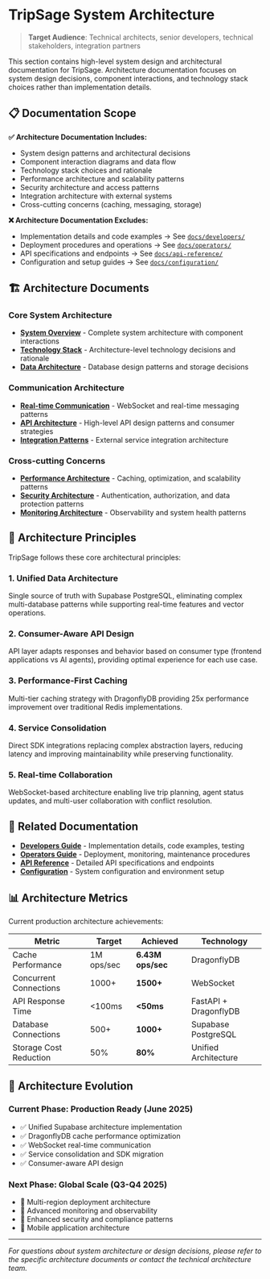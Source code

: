 # TripSage System Architecture

> **Target Audience**: Technical architects, senior developers, technical stakeholders, integration partners

This section contains high-level system design and architectural documentation for TripSage. Architecture documentation focuses on system design decisions, component interactions, and technology stack choices rather than implementation details.

## 📋 Documentation Scope

**✅ Architecture Documentation Includes:**

- System design patterns and architectural decisions
- Component interaction diagrams and data flow
- Technology stack choices and rationale
- Performance architecture and scalability patterns
- Security architecture and access patterns
- Integration architecture with external systems
- Cross-cutting concerns (caching, messaging, storage)

**❌ Architecture Documentation Excludes:**

- Implementation details and code examples → See [`docs/developers/`](../developers/)
- Deployment procedures and operations → See [`docs/operators/`](../operators/)
- API specifications and endpoints → See [`docs/api-reference/`](../api-reference/)
- Configuration and setup guides → See [`docs/configuration/`](../configuration/)

## 🏗️ Architecture Documents

### Core System Architecture

- **[System Overview](system-overview.md)** - Complete system architecture with component interactions
- **[Technology Stack](technology-stack.md)** - Architecture-level technology decisions and rationale
- **[Data Architecture](data-architecture.md)** - Database design patterns and storage decisions

### Communication Architecture  

- **[Real-time Communication](real-time-communication.md)** - WebSocket and real-time messaging patterns
- **[API Architecture](api-architecture.md)** - High-level API design patterns and consumer strategies
- **[Integration Patterns](integration-patterns.md)** - External service integration architecture

### Cross-cutting Concerns

- **[Performance Architecture](performance-architecture.md)** - Caching, optimization, and scalability patterns
- **[Security Architecture](security-architecture.md)** - Authentication, authorization, and data protection patterns
- **[Monitoring Architecture](monitoring-architecture.md)** - Observability and system health patterns

## 🎯 Architecture Principles

TripSage follows these core architectural principles:

### 1. **Unified Data Architecture**

Single source of truth with Supabase PostgreSQL, eliminating complex multi-database patterns while supporting real-time features and vector operations.

### 2. **Consumer-Aware API Design**

API layer adapts responses and behavior based on consumer type (frontend applications vs AI agents), providing optimal experience for each use case.

### 3. **Performance-First Caching**

Multi-tier caching strategy with DragonflyDB providing 25x performance improvement over traditional Redis implementations.

### 4. **Service Consolidation**

Direct SDK integrations replacing complex abstraction layers, reducing latency and improving maintainability while preserving functionality.

### 5. **Real-time Collaboration**

WebSocket-based architecture enabling live trip planning, agent status updates, and multi-user collaboration with conflict resolution.

## 🔗 Related Documentation

- **[Developers Guide](../developers/)** - Implementation details, code examples, testing
- **[Operators Guide](../operators/)** - Deployment, monitoring, maintenance procedures
- **[API Reference](../api-reference/)** - Detailed API specifications and endpoints
- **[Configuration](../configuration/)** - System configuration and environment setup

## 📊 Architecture Metrics

Current production architecture achievements:

| Metric | Target | Achieved | Technology |
|--------|--------|----------|------------|
| Cache Performance | 1M ops/sec | **6.43M ops/sec** | DragonflyDB |
| Concurrent Connections | 1000+ | **1500+** | WebSocket |
| API Response Time | <100ms | **<50ms** | FastAPI + DragonflyDB |
| Database Connections | 500+ | **1000+** | Supabase PostgreSQL |
| Storage Cost Reduction | 50% | **80%** | Unified Architecture |

## 🚧 Architecture Evolution

### Current Phase: **Production Ready** (June 2025)

- ✅ Unified Supabase architecture implementation
- ✅ DragonflyDB cache performance optimization  
- ✅ WebSocket real-time communication
- ✅ Service consolidation and SDK migration
- ✅ Consumer-aware API design

### Next Phase: **Global Scale** (Q3-Q4 2025)

- 🔄 Multi-region deployment architecture
- 🔄 Advanced monitoring and observability
- 🔄 Enhanced security and compliance patterns
- 🔄 Mobile application architecture

---

*For questions about system architecture or design decisions, please refer to the specific architecture documents or contact the technical architecture team.*
